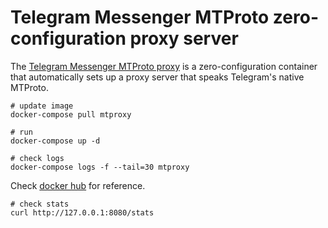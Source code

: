 # Telegram Messenger MTProto zero-configuration proxy server

The [Telegram Messenger MTProto proxy](https://github.com/TelegramMessenger/MTProxy) is a zero-configuration container that automatically sets up a proxy server that speaks Telegram's native MTProto.

```
# update image
docker-compose pull mtproxy

# run
docker-compose up -d

# check logs
docker-compose logs -f --tail=30 mtproxy
```

Check [docker hub](https://hub.docker.com/r/telegrammessenger/proxy/) for reference.

```
# check stats
curl http://127.0.0.1:8080/stats
```
